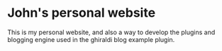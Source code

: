 John's personal website
======================
This is my personal website, and also a way to develop the plugins and blogging engine used in the ghiraldi blog example plugin.